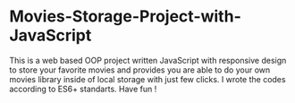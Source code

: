 # Movies-Storage-Project-with-JavaScript
This is a web based OOP project written JavaScript with responsive design to store your favorite movies and provides you are able to do your own movies library inside of local storage with just few clicks. I wrote the codes according to ES6+ standarts. Have fun !
